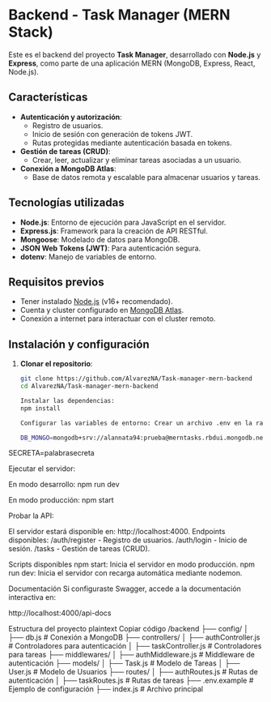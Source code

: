# Backend - Task Manager (MERN Stack)

Este es el backend del proyecto **Task Manager**, desarrollado con **Node.js** y **Express**, como parte de una aplicación MERN (MongoDB, Express, React, Node.js).

## Características
- **Autenticación y autorización**:
  - Registro de usuarios.
  - Inicio de sesión con generación de tokens JWT.
  - Rutas protegidas mediante autenticación basada en tokens.
- **Gestión de tareas (CRUD)**:
  - Crear, leer, actualizar y eliminar tareas asociadas a un usuario.
- **Conexión a MongoDB Atlas**:
  - Base de datos remota y escalable para almacenar usuarios y tareas.

## Tecnologías utilizadas
- **Node.js**: Entorno de ejecución para JavaScript en el servidor.
- **Express.js**: Framework para la creación de API RESTful.
- **Mongoose**: Modelado de datos para MongoDB.
- **JSON Web Tokens (JWT)**: Para autenticación segura.
- **dotenv**: Manejo de variables de entorno.

## Requisitos previos
- Tener instalado [Node.js](https://nodejs.org/) (v16+ recomendado).
- Cuenta y cluster configurado en [MongoDB Atlas](https://www.mongodb.com/cloud/atlas).
- Conexión a internet para interactuar con el cluster remoto.

## Instalación y configuración
1. **Clonar el repositorio**:
   ```bash
   git clone https://github.com/AlvarezNA/Task-manager-mern-backend
   cd AlvarezNA/Task-manager-mern-backend

   Instalar las dependencias:
   npm install

   Configurar las variables de entorno: Crear un archivo .env en la raíz del proyecto y añadir las siguientes variables:

   DB_MONGO=mongodb+srv://alannata94:prueba@merntasks.rbdui.mongodb.net/?retryWrites=true&w=majority&appName=merntasks
SECRETA=palabrasecreta

Ejecutar el servidor:

En modo desarrollo:
npm run dev

En modo producción:
npm start

Probar la API:

El servidor estará disponible en: http://localhost:4000.
Endpoints disponibles:
/auth/register - Registro de usuarios.
/auth/login - Inicio de sesión.
/tasks - Gestión de tareas (CRUD).

Scripts disponibles
npm start: Inicia el servidor en modo producción.
npm run dev: Inicia el servidor con recarga automática mediante nodemon.

Documentación
Si configuraste Swagger, accede a la documentación interactiva en:

http://localhost:4000/api-docs

Estructura del proyecto
plaintext
Copiar código
/backend
├── config/
│   ├── db.js       # Conexión a MongoDB
├── controllers/
│   ├── authController.js   # Controladores para autenticación
│   ├── taskController.js   # Controladores para tareas
├── middlewares/
│   ├── authMiddleware.js   # Middleware de autenticación
├── models/
│   ├── Task.js     # Modelo de Tareas
│   ├── User.js     # Modelo de Usuarios
├── routes/
│   ├── authRoutes.js   # Rutas de autenticación
│   ├── taskRoutes.js   # Rutas de tareas
├── .env.example      # Ejemplo de configuración
├── index.js          # Archivo principal
